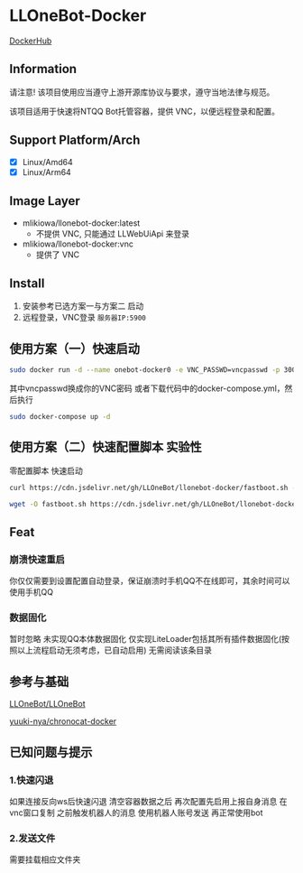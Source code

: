 # LLOneBot-Docker
[DockerHub](https://hub.docker.com/r/mlikiowa/llonebot-docker)

## Information
请注意! 该项目使用应当遵守上游开源库协议与要求，遵守当地法律与规范。

该项目适用于快速将NTQQ Bot托管容器，提供 VNC，以便远程登录和配置。

## Support Platform/Arch
- [x] Linux/Amd64
- [x] Linux/Arm64

## Image Layer

- mlikiowa/llonebot-docker:latest
    - 不提供 VNC, 只能通过 LLWebUiApi 来登录
- mlikiowa/llonebot-docker:vnc
    - 提供了 VNC

## Install
1. 安装参考已选方案一与方案二 启动
2. 远程登录，VNC登录 `服务器IP:5900`
   
## 使用方案（一）快速启动
 ```bash
 sudo docker run -d --name onebot-docker0 -e VNC_PASSWD=vncpasswd -p 3000:3000 -p 5900:5900 -p 3001:3001 -v ${PWD}/LiteLoader:/opt/QQ/resources/app/LiteLoader mlikiowa/llonebot-docker:vnc
 ```
其中vncpasswd换成你的VNC密码
或者下载代码中的docker-compose.yml，然后执行

```bash
sudo docker-compose up -d
```
## 使用方案（二）快速配置脚本 实验性
零配置脚本 快速启动

 ```bash
curl https://cdn.jsdelivr.net/gh/LLOneBot/llonebot-docker/fastboot.sh -o fastboot.sh & chmod +x fastboot.sh & sudo sh fastboot.sh
 ```
 ```bash
wget -O fastboot.sh https://cdn.jsdelivr.net/gh/LLOneBot/llonebot-docker/fastboot.sh & chmod +x fastboot.sh & sudo sh fastboot.sh
 ```
## Feat
### 崩溃快速重启
你仅仅需要到设置配置自动登录，保证崩溃时手机QQ不在线即可，其余时间可以使用手机QQ

### 数据固化
暂时忽略 未实现QQ本体数据固化 仅实现LiteLoader包括其所有插件数据固化(按照以上流程启动无须考虑，已自动启用) 无需阅读该条目录 


## 参考与基础
[LLOneBot/LLOneBot](https://github.com/LLOneBot/LLOneBot)

[yuuki-nya/chronocat-docker](https://github.com/yuuki-nya/chronocat-docker/blob/main/Dockerfile)

## 已知问题与提示
### 1.快速闪退
如果连接反向ws后快速闪退 清空容器数据之后 再次配置先启用上报自身消息 在vnc窗口复制 之前触发机器人的消息 使用机器人账号发送 再正常使用bot

### 2.发送文件
需要挂载相应文件夹
